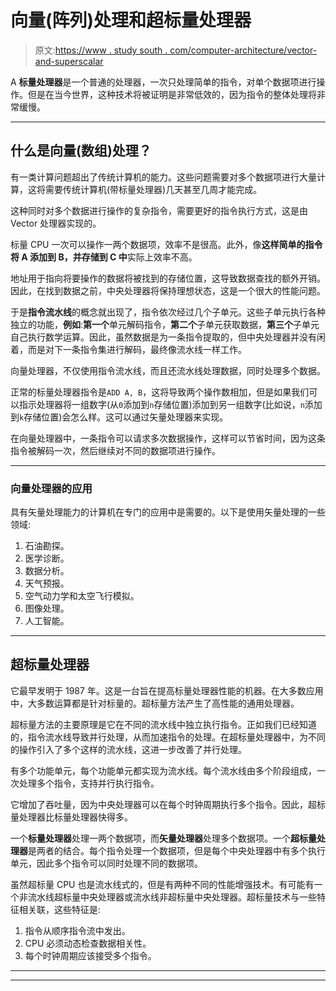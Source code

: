 # 向量(阵列)处理和超标量处理器

> 原文:[https://www . study south . com/computer-architecture/vector-and-superscalar](https://www.studytonight.com/computer-architecture/vector-and-superscalar)

A **标量处理器**是一个普通的处理器，一次只处理简单的指令，对单个数据项进行操作。但是在当今世界，这种技术将被证明是非常低效的，因为指令的整体处理将非常缓慢。

* * *

## 什么是向量(数组)处理？

有一类计算问题超出了传统计算机的能力。这些问题需要对多个数据项进行大量计算，这将需要传统计算机(带标量处理器)几天甚至几周才能完成。

这种同时对多个数据进行操作的复杂指令，需要更好的指令执行方式，这是由 Vector 处理器实现的。

标量 CPU 一次可以操作一两个数据项，效率不是很高。此外，像**这样简单的指令将 A 添加到 B，并存储到 C 中**实际上效率不高。

地址用于指向将要操作的数据将被找到的存储位置，这导致数据查找的额外开销。因此，在找到数据之前，中央处理器将保持理想状态，这是一个很大的性能问题。

于是**指令流水线**的概念就出现了，指令依次经过几个子单元。这些子单元执行各种独立的功能，**例如**:**第一个**单元解码指令，**第二个**子单元获取数据，**第三个**子单元自己执行数学运算。因此，虽然数据是为一条指令提取的，但中央处理器并没有闲着，而是对下一条指令集进行解码，最终像流水线一样工作。

向量处理器，不仅使用指令流水线，而且还流水线处理数据，同时处理多个数据。

正常的标量处理器指令是`ADD A, B`，这将导致两个操作数相加，但是如果我们可以指示处理器将一组数字(从`0`添加到`n`存储位置)添加到另一组数字(比如说，`n`添加到`k`存储位置)会怎么样。这可以通过矢量处理器来实现。

在向量处理器中，一条指令可以请求多次数据操作，这样可以节省时间，因为这条指令被解码一次，然后继续对不同的数据项进行操作。

* * *

### 向量处理器的应用

具有矢量处理能力的计算机在专门的应用中是需要的。以下是使用矢量处理的一些领域:

1.  石油勘探。
2.  医学诊断。
3.  数据分析。
4.  天气预报。
5.  空气动力学和太空飞行模拟。
6.  图像处理。
7.  人工智能。

* * *

## 超标量处理器

它最早发明于 1987 年。这是一台旨在提高标量处理器性能的机器。在大多数应用中，大多数运算都是针对标量的。超标量方法产生了高性能的通用处理器。

超标量方法的主要原理是它在不同的流水线中独立执行指令。正如我们已经知道的，指令流水线导致并行处理，从而加速指令的处理。在超标量处理器中，为不同的操作引入了多个这样的流水线，这进一步改善了并行处理。

有多个功能单元，每个功能单元都实现为流水线。每个流水线由多个阶段组成，一次处理多个指令，支持并行执行指令。

它增加了吞吐量，因为中央处理器可以在每个时钟周期执行多个指令。因此，超标量处理器比标量处理器快得多。

一个**标量处理器**处理一两个数据项，而**矢量处理器**处理多个数据项。一个**超标量处理器**是两者的结合。每个指令处理一个数据项，但是每个中央处理器中有多个执行单元，因此多个指令可以同时处理不同的数据项。

虽然超标量 CPU 也是流水线式的，但是有两种不同的性能增强技术。有可能有一个非流水线超标量中央处理器或流水线非超标量中央处理器。超标量技术与一些特征相关联，这些特征是:

1.  指令从顺序指令流中发出。
2.  CPU 必须动态检查数据相关性。
3.  每个时钟周期应该接受多个指令。

* * *

* * *